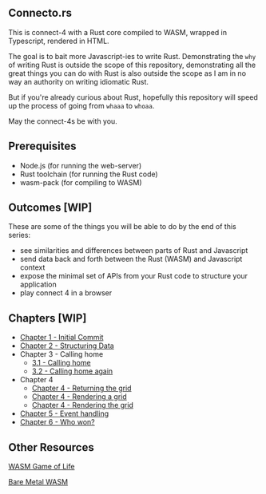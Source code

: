 ## Connecto.rs

This is connect-4 with a Rust core compiled to WASM, wrapped in Typescript, rendered in HTML.

The goal is to bait more Javascript-ies to write Rust.
Demonstrating the `why` of writing Rust is outside the scope of this repository, demonstrating all the great things you can do with Rust is also outside the scope as I am in no way an authority on writing idiomatic Rust.

But if you're already curious about Rust, hopefully this repository will speed up the process of going from `whaaa` to `whoaa`.

May the connect-4s be with you.

## Prerequisites

- Node.js (for running the web-server)
- Rust toolchain (for running the Rust code)
- wasm-pack (for compiling to WASM)

## Outcomes [WIP]

These are some of the things you will be able to do by the end of this series:

- see similarities and differences between parts of Rust and Javascript
- send data back and forth between the Rust (WASM) and Javascript context
- expose the minimal set of APIs from your Rust code to structure your application
- play connect 4 in a browser

## Chapters [WIP]

- [Chapter 1 - Initial Commit](https://github.com/tauseefk/connectors/tree/making-connections)
- [Chapter 2 - Structuring Data](https://github.com/tauseefk/connectors/tree/data-as-enums)
- Chapter 3 - Calling home
  - [3.1 - Calling home](https://github.com/tauseefk/connectors/tree/calling-home)
  - [3.2 - Calling home again](https://github.com/tauseefk/connectors/tree/calling-home-again)
- Chapter 4
  - [Chapter 4 - Returning the grid](https://github.com/tauseefk/connectors/tree/returning-a-grid)
  - [Chapter 4 - Rendering a grid]()
  - [Chapter 4 - Rendering the grid](https://github.com/tauseefk/connectors/tree/rendering-html-grid)
- [Chapter 5 - Event handling]()
- [Chapter 6 - Who won?]()

## Other Resources

[WASM Game of Life](https://rustwasm.github.io/book/game-of-life/introduction.html)

[Bare Metal WASM](https://cliffle.com/blog/bare-metal-wasm/)
